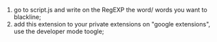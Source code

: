 1. go to script.js and write on the RegEXP the word/ words you want to blackline;
2. add this extension to your private extensions on "google extensions", use the developer mode toogle;
